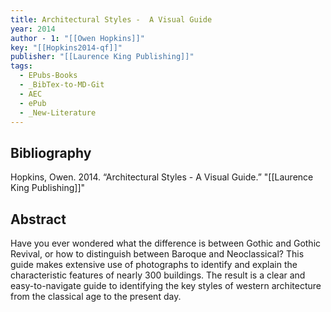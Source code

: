 ```yaml
---
title: Architectural Styles -  A Visual Guide
year: 2014
author - 1: "[[Owen Hopkins]]"
key: "[[Hopkins2014-qf]]"
publisher: "[[Laurence King Publishing]]"
tags:
  - EPubs-Books
  - _BibTex-to-MD-Git
  - AEC
  - ePub
  - _New-Literature
---
```


## Bibliography
Hopkins, Owen. 2014. “Architectural Styles -  A Visual Guide.” "[[Laurence King Publishing]]"

## Abstract
Have you ever wondered what the difference is between Gothic and Gothic Revival, or how to distinguish between Baroque and Neoclassical? This guide makes extensive use of photographs to identify and explain the characteristic features of nearly 300 buildings. The result is a clear and easy-to-navigate guide to identifying the key styles of western architecture from the classical age to the present day.